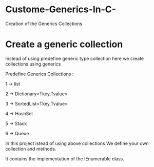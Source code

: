 # Custome-Generics-In-C-
Creation of the Generics Collections

# Create a generic collection

Instead of using predefine generic type collection here we create collections using generics


Predefine Generics Collections :

1 -> list<T>

2 -> Dictionary<Tkey,Tvalue>

3 -> SortedList<Tkey,Tvalue>

4 -> HashSet<T>

5 -> Stack<T>

6 -> Queue<T>

In this project istead of using above collections We define your own collection and methods.

It contains the implementation of the IEnumerable class.

